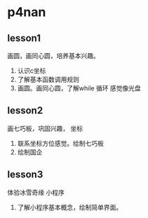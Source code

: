 # p4nan
## lesson1
画圆，画同心圆，培养基本兴趣。
1. 认识c坐标
2. 了解基本函数调用规则
3. 画圆。画同心圆，了解while 循环 感觉像光盘

## lesson2
画七巧板，巩固兴趣， 坐标
1. 联系坐标方位感觉。绘制七巧板
2. 绘制国企

## lesson3
体验冰雪奇缘 小程序
1. 了解小程序基本概念，绘制简单界面。


